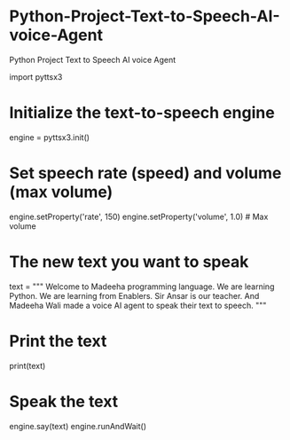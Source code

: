 # Python-Project-Text-to-Speech-AI-voice-Agent
Python Project Text to Speech AI voice Agent

import pyttsx3

# Initialize the text-to-speech engine
engine = pyttsx3.init()

# Set speech rate (speed) and volume (max volume)
engine.setProperty('rate', 150)
engine.setProperty('volume', 1.0)   # Max volume

# The new text you want to speak
text = """
Welcome to Madeeha programming language.
We are learning Python.
We are learning from Enablers.
Sir Ansar is our teacher.
And Madeeha Wali made a voice AI agent to speak their text to speech.
"""

# Print the text
print(text)

# Speak the text
engine.say(text)
engine.runAndWait()
